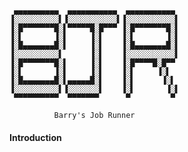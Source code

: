      ▄▄▄▄▄▄▄▄▄▄  ▄▄▄▄▄▄▄▄▄▄▄  ▄▄▄▄▄▄▄▄▄▄▄
    ▐░░░░░░░░░░▌▐░░░░░░░░░░░▌▐░░░░░░░░░░░▌
    ▐░█▀▀▀▀▀▀▀█░▌▀▀▀▀▀█░█▀▀▀ ▐░█▀▀▀▀▀▀▀█░▌
    ▐░▌       ▐░▌     ▐░▌    ▐░▌       ▐░▌
    ▐░█▄▄▄▄▄▄▄█░▌     ▐░▌    ▐░█▄▄▄▄▄▄▄█░▌
    ▐░░░░░░░░░░▌      ▐░▌    ▐░░░░░░░░░░░▌
    ▐░█▀▀▀▀▀▀▀█░▌     ▐░▌    ▐░█▀▀▀▀█░█▀▀
    ▐░▌       ▐░▌     ▐░▌    ▐░▌     ▐░▌
    ▐░█▄▄▄▄▄▄▄█░▌▄▄▄▄▄█░▌    ▐░▌      ▐░▌
    ▐░░░░░░░░░░▌▐░░░░░░░▌    ▐░▌       ▐░▌
     ▀▀▀▀▀▀▀▀▀▀  ▀▀▀▀▀▀▀      ▀         ▀

              Barry's Job Runner


#### Introduction
